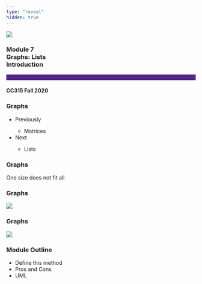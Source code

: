 ```yaml
---
type: "reveal"
hidden: true
---
```


<section>
<img class="stretch plain" src="/images/core-logo-on-white.png">
<h3> Module 7 <br> Graphs: Lists <br> Introduction</h3>
<hr style="height:15px;color:512888;background-color:512888;">
<h4>CC315 Fall 2020</h4>
</section>

<section>
<h3> Graphs</h3>
<ul>
<li> Previously</li>
<ul>
<li> Matrices</li>
</ul>
<li> Next </li>
<ul>
<li> Lists </li>
</ul>
</ul>
</section>

<section>
<h3> Graphs </h3>
<p>One size does not fit all</p>
</section>


<section>
<h3> Graphs </h3>
<img class="stretch plain" src="/images/315_7.1_sparse.svg">
</section>

<section>
<h3> Graphs </h3>
<img class="stretch plain" src="/images/315_7.1_sparseM.svg">
</section>

<section>
<h3> Module Outline </h3>
<ul>
<li> Define this method</li>
<li> Pros and Cons </li>
<li> UML </li>
</ul>
</section>

